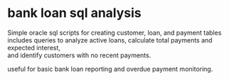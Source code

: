 # bank loan sql analysis

Simple oracle sql scripts for creating customer, loan, and payment tables 
includes queries to analyze active loans, calculate total payments and expected interest,  
and identify customers with no recent payments.

useful for basic bank loan reporting and overdue payment monitoring.
